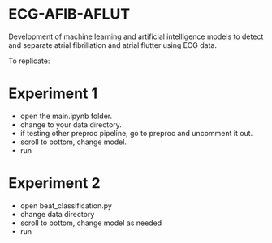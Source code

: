 # ECG-AFIB-AFLUT
Development of machine learning and artificial intelligence models to detect and separate atrial fibrillation and atrial flutter using ECG data.

To replicate:

<h1>Experiment 1 </h1>

- open the main.ipynb folder.
- change to your data directory.
- if testing other preproc pipeline, go to preproc and uncomment it out.
- scroll to bottom, change model.
- run


<h1> Experiment 2</h1>

- open beat_classification.py
- change data directory
- scroll to bottom, change model as needed
- run